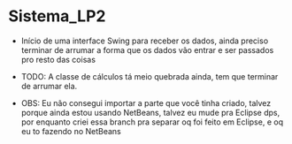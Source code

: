 # Sistema_LP2

- Início de uma interface Swing para receber os dados, ainda preciso terminar de arrumar a forma que os dados vão entrar e ser passados pro resto das coisas

- TODO: A classe de cálculos tá meio quebrada ainda, tem que terminar de arrumar ela.

- OBS: Eu não consegui importar a parte que você tinha criado, talvez porque ainda estou usando NetBeans, talvez eu mude pra Eclipse dps, por enquanto criei essa branch pra separar oq foi feito em Eclipse, e oq eu to fazendo no NetBeans
